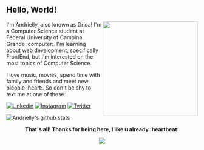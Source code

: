 ## Hello, World! 

<div>
  <img align="right" height="250px" src="https://avatars3.githubusercontent.com/u/51917545?s=400&u=df928b62733c02de6d12cc1fee4702e268ea445f&v=4"/>

  <p align="left" >I'm Andrielly, also known as Drica! I'm a Computer Science student at Federal University of Campina Grande :computer:. I'm learning about web development, 
  specifically FrontEnd, but I'm interested on the most topics of Computer Science.</p>

  <p align="left">I love music, movies, spend time with family and friends and meet new pleople :heart:. So don't be shy to text me at one of these:</p>

</div>

[![Linkedin](https://img.shields.io/badge/-LinkedIn-blue?style=flat&logo=linkedin)](https://www.linkedin.com/in/andrielly-lucena-0641ab199)
[![Instagram](https://img.shields.io/badge/-Instagram-e4405f?style=flat&logo=instagram&logoColor=white)](https://www.instagram.com/andriellyll)
[![Twitter](https://img.shields.io/badge/-Twitter-informational?style=flat&logo=twitter&logoColor=white)](https://www.twitter.com/andriellyll)

![Andrielly's github stats](https://github-readme-stats.vercel.app/api?username=andriellyll&show_icons=true&theme=dracula)

<div align="center">
  <p><b>That's all! Thanks for being here, I like u already :heartbeat:</b></p>
  <img src="https://media.giphy.com/media/TkMWP3to1XkIg/giphy.gif" />  
</div>
